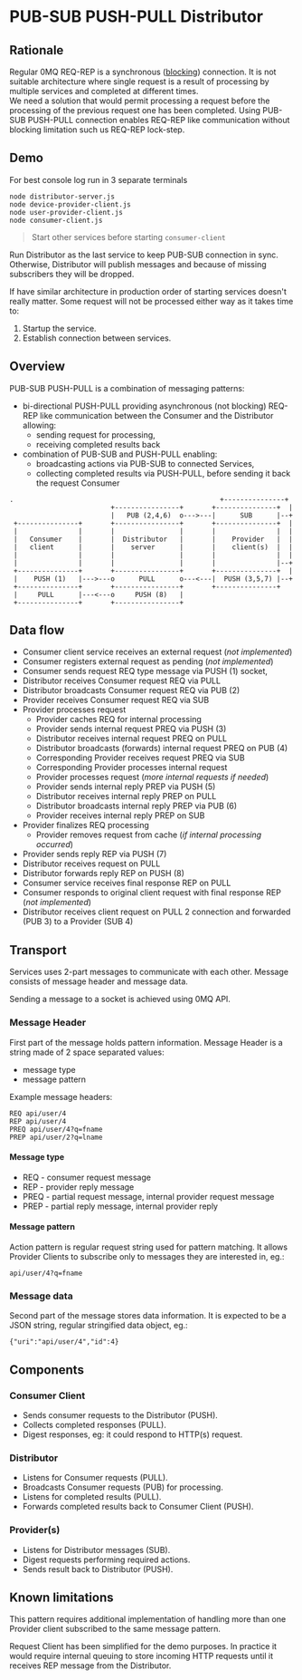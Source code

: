 # PUB-SUB PUSH-PULL Distributor

## Rationale

Regular 0MQ REQ-REP is a synchronous ([blocking][b1]) connection.
It is not suitable architecture where single request is a result of processing by multiple
services and completed at different times.  
We need a solution that would permit processing a request before the processing
of the previous request one has been completed.  Using PUB-SUB PUSH-PULL
connection enables REQ-REP like communication without  blocking limitation such
us REQ-REP lock-step.

[b1]: http://zguide.zeromq.org/page:all#Ask-and-Ye-Shall-Receive

## Demo

For best console log run in 3 separate terminals
```
node distributor-server.js
node device-provider-client.js
node user-provider-client.js
node consumer-client.js
```

> Start other services before starting `consumer-client`

Run Distributor as the last service to keep PUB-SUB connection in sync.
Otherwise, Distributor will publish messages and because of missing subscribers they will be dropped.

If have similar architecture in production order of starting services doesn't really matter.
Some request will not be processed either way as it takes time to:
1. Startup the service.
2. Establish connection between services.

## Overview

PUB-SUB PUSH-PULL is a combination of messaging patterns:
* bi-directional PUSH-PULL providing asynchronous (not blocking) REQ-REP like
communication between the Consumer and the Distributor allowing:
  * sending request for processing,
  * receiving completed results back
* combination of PUB-SUB and PUSH-PULL enabling:
  * broadcasting actions via PUB-SUB to connected Services,
  * collecting completed results via PUSH-PULL, before sending it back
  the request Consumer

```
.                                                   +---------------+
                         +----------------+       +---------------+  |
                         |   PUB (2,4,6)  o--->---|      SUB      |--+
 +---------------+       +----------------+       +---------------+  |
 |               |       |                |       |               |  |
 |   Consumer    |       |  Distributor   |       |    Provider   |  |
 |   client      |       |    server      |       |    client(s)  |  |
 |               |       |                |       |               |  |
 |               |       |                |       |               |--+
 +---------------+       +----------------+       +---------------+  |
 |    PUSH (1)   |--->---o      PULL      o---<---|  PUSH (3,5,7) |--+
 +---------------+       +----------------+       +---------------+
 |     PULL      |---<---o     PUSH (8)   |
 +---------------+       +----------------+

```

## Data flow

* Consumer client service receives an external request (_not implemented_)
* Consumer registers external request as pending (_not implemented_)
* Consumer sends request REQ type message via PUSH (1) socket,
* Distributor receives Consumer request REQ via PULL
* Distributor broadcasts Consumer request REQ via PUB (2)
* Provider receives Consumer request REQ via SUB
* Provider processes request
  * Provider caches REQ for internal processing
  * Provider sends internal request PREQ via PUSH (3)
  * Distributor receives internal request PREQ on PULL
  * Distributor broadcasts (forwards) internal request PREQ on PUB (4)
  * Corresponding Provider receives request PREQ via SUB
  * Corresponding Provider processes internal request
  * Provider processes request (_more internal requests if needed_)
  * Provider sends internal reply PREP via PUSH (5)
  * Distributor receives internal reply PREP on PULL
  * Distributor broadcasts internal reply PREP via PUB (6)
  * Provider receives internal reply PREP on SUB
* Provider finalizes REQ processing
  * Provider removes request from cache (_if internal processing occurred_)
* Provider sends reply REP via PUSH (7)
* Distributor receives request on PULL
* Distributor forwards reply REP on PUSH (8)
* Consumer service receives final response REP on PULL
* Consumer responds to original client request with final response REP (_not implemented_)
* Distributor receives client request on PULL 2 connection  and forwarded (PUB 3) to  a Provider (SUB 4)

## Transport

Services uses 2-part messages to communicate with each other. Message consists
of message header and message data.

Sending a message to a socket is achieved using 0MQ API. 

### Message Header

First part of the message holds pattern information.
Message Header is a string made of 2 space separated values:
* message type
* message pattern

Example message headers:
```
REQ api/user/4
REP api/user/4
PREQ api/user/4?q=fname
PREP api/user/2?q=lname
```

#### Message type

* REQ - consumer request message
* REP - provider reply message
* PREQ - partial request message, internal provider request message
* PREP - partial reply message, internal provider reply

#### Message pattern

Action pattern is regular request string used for pattern matching.
It allows Provider Clients to subscribe only to messages they are interested in, eg.:
```
api/user/4?q=fname
```

### Message data

Second part of the message stores data information.
It is expected to be a JSON string, regular stringified data object, eg.:
```
{"uri":"api/user/4","id":4}
```

## Components

### Consumer Client

* Sends consumer requests to the Distributor (PUSH).
* Collects completed responses (PULL).
* Digest responses, eg: it could respond to HTTP(s) request.

### Distributor

* Listens for Consumer requests (PULL).
* Broadcasts Consumer requests (PUB) for processing.
* Listens for completed results (PULL).
* Forwards completed results back to Consumer Client (PUSH).

### Provider(s)

* Listens for Distributor messages (SUB).
* Digest requests performing required actions.
* Sends result back to Distributor (PUSH).

## Known limitations

This pattern requires additional implementation of handling more than one
Provider client subscribed to the same message pattern.

Request Client has been simplified for the demo purposes.
In practice it would require internal queuing to store incoming HTTP requests
until it receives REP message from the Distributor.
